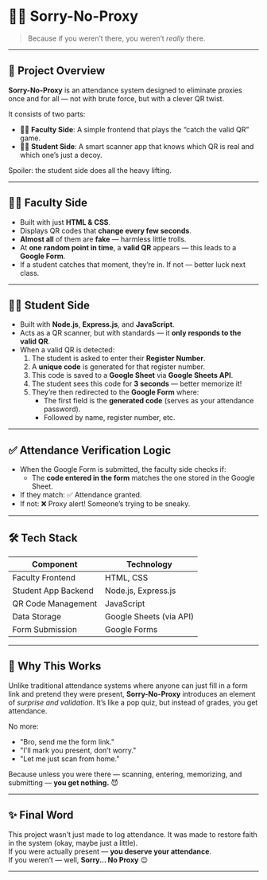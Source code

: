# 🙅‍♂️ Sorry-No-Proxy 
> Because if you weren’t there, you weren’t *really* there.

---

## 🎯 Project Overview

**Sorry-No-Proxy** is an attendance system designed to eliminate proxies once and for all — not with brute force, but with a clever QR twist.

It consists of two parts:

- 🧑‍🏫 **Faculty Side**: A simple frontend that plays the “catch the valid QR” game.
- 👨‍🎓 **Student Side**: A smart scanner app that knows which QR is real and which one’s just a decoy.

Spoiler: the student side does all the heavy lifting.

---

## 🧑‍🏫 Faculty Side

- Built with just **HTML & CSS**.
- Displays QR codes that **change every few seconds**.
- **Almost all** of them are **fake** — harmless little trolls.
- At **one** **random point in time**, a **valid QR** appears — this leads to a **Google Form**.
- If a student catches that moment, they’re in. If not — better luck next class.

---

## 👨‍🎓 Student Side

- Built with **Node.js**, **Express.js**, and **JavaScript**.
- Acts as a QR scanner, but with standards — it **only responds to the valid QR**.
- When a valid QR is detected:
  1. The student is asked to enter their **Register Number**.
  2. A **unique code** is generated for that register number.
  3. This code is saved to a **Google Sheet** via **Google Sheets API**.
  4. The student sees this code for **3 seconds** — better memorize it!
  5. They’re then redirected to the **Google Form** where:
     - The first field is the **generated code** (serves as your attendance password).
     - Followed by name, register number, etc.

---

## ✅ Attendance Verification Logic

- When the Google Form is submitted, the faculty side checks if:
  - The **code entered in the form** matches the one stored in the Google Sheet.
- If they match: ✅ Attendance granted.
- If not: ❌ Proxy alert! Someone’s trying to be sneaky.

---

## 🛠️ Tech Stack

| Component             | Technology               |
|----------------------|--------------------------|
| Faculty Frontend     | HTML, CSS                |
| Student App Backend  | Node.js, Express.js      |
| QR Code Management   | JavaScript               |
| Data Storage         | Google Sheets (via API)  |
| Form Submission      | Google Forms             |

---

## 🤖 Why This Works

Unlike traditional attendance systems where anyone can just fill in a form link and pretend they were present, **Sorry-No-Proxy** introduces an element of *surprise and validation*. It’s like a pop quiz, but instead of grades, you get attendance.

No more:
- "Bro, send me the form link."
- "I'll mark you present, don’t worry."
- "Let me just scan from home."

Because unless you were there — scanning, entering, memorizing, and submitting — **you get nothing.** 😈

---

## ✨ Final Word

This project wasn’t just made to log attendance. It was made to restore faith in the system (okay, maybe just a little).  
If you were actually present — **you deserve your attendance**.  
If you weren’t — well, **Sorry... No Proxy** 😉

---

